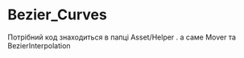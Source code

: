 # Bezier_Curves
 Потрібний код знаходиться в папці Asset/Helper . а саме Mover та BezierInterpolation
